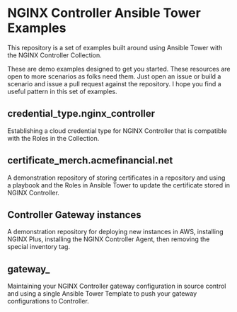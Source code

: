 # NGINX Controller Ansible Tower Examples

This repository is a set of examples built around using Ansible Tower with the NGINX Controller Collection.

These are demo examples designed to get you started.
These resources are open to more scenarios as folks need them.  Just open an issue or build a scenario and issue a pull request against the repository.
I hope you find a useful pattern in this set of examples.

## credential_type.nginx_controller

Establishing a cloud credential type for NGINX Controller that is compatible with the Roles in the Collection.

## certificate_merch.acmefinancial.net

A demonstration repository of storing certificates in a repository and using a playbook and the Roles in Ansible Tower to update the certificate stored in NGINX Controller.

## Controller Gateway instances

A demonstration repository for deploying new instances in AWS, installing NGINX Plus, installing the NGINX Controller Agent, then removing the special inventory tag.

## gateway_

Maintaining your NGINX Controller gateway configuration in source control and using a single Ansible Tower Template to push your gateway configurations to Controller.

